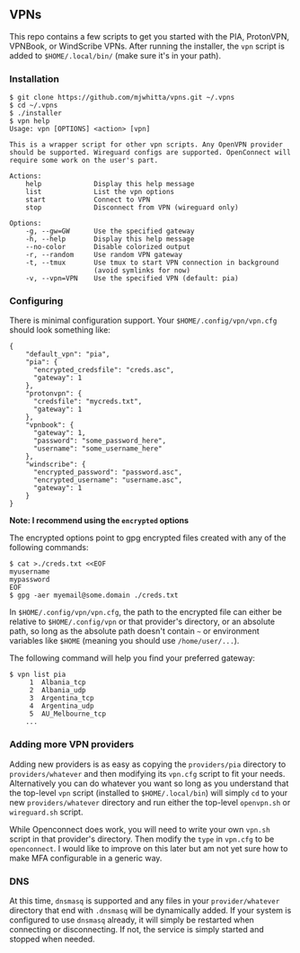 ## VPNs

This repo contains a few scripts to get you started with the PIA,
ProtonVPN, VPNBook, or WindScribe VPNs. After running the installer,
the `vpn` script is added to `$HOME/.local/bin/` (make sure it's in
your path).

### Installation

```
$ git clone https://github.com/mjwhitta/vpns.git ~/.vpns
$ cd ~/.vpns
$ ./installer
$ vpn help
Usage: vpn [OPTIONS] <action> [vpn]

This is a wrapper script for other vpn scripts. Any OpenVPN provider
should be supported. Wireguard configs are supported. OpenConnect will
require some work on the user's part.

Actions:
    help             Display this help message
    list             List the vpn options
    start            Connect to VPN
    stop             Disconnect from VPN (wireguard only)

Options:
    -g, --gw=GW      Use the specified gateway
    -h, --help       Display this help message
    --no-color       Disable colorized output
    -r, --random     Use random VPN gateway
    -t, --tmux       Use tmux to start VPN connection in background
                     (avoid symlinks for now)
    -v, --vpn=VPN    Use the specified VPN (default: pia)
```

### Configuring

There is minimal configuration support. Your
`$HOME/.config/vpn/vpn.cfg` should look something like:

```
{
    "default_vpn": "pia",
    "pia": {
      "encrypted_credsfile": "creds.asc",
      "gateway": 1
    },
    "protonvpn": {
      "credsfile": "mycreds.txt",
      "gateway": 1
    },
    "vpnbook": {
      "gateway": 1,
      "password": "some_password_here",
      "username": "some_username_here"
    },
    "windscribe": {
      "encrypted_password": "password.asc",
      "encrypted_username": "username.asc",
      "gateway": 1
    }
}
```

**Note: I recommend using the `encrypted` options**

The encrypted options point to gpg encrypted files created with any of
the following commands:

```
$ cat >./creds.txt <<EOF
myusername
mypassword
EOF
$ gpg -aer myemail@some.domain ./creds.txt
```

In `$HOME/.config/vpn/vpn.cfg`, the path to the encrypted file can
either be relative to `$HOME/.config/vpn` or that provider's
directory, or an absolute path, so long as the absolute path doesn't
contain `~` or environment variables like `$HOME` (meaning you should
use `/home/user/...`).

The following command will help you find your preferred gateway:

```
$ vpn list pia
     1	Albania_tcp
     2	Albania_udp
     3	Argentina_tcp
     4	Argentina_udp
     5	AU_Melbourne_tcp
    ...
```

### Adding more VPN providers

Adding new providers is as easy as copying the `providers/pia`
directory to `providers/whatever` and then modifying its `vpn.cfg`
script to fit your needs. Alternatively you can do whatever you want
so long as you understand that the top-level `vpn` script (installed
to `$HOME/.local/bin`) will simply `cd` to your new
`providers/whatever` directory and run either the top-level
`openvpn.sh` or `wireguard.sh` script.

While Openconnect does work, you will need to write your own `vpn.sh`
script in that provider's directory. Then modify the `type` in
`vpn.cfg` to be `openconnect`. I would like to improve on this later
but am not yet sure how to make MFA configurable in a generic way.

### DNS

At this time, `dnsmasq` is supported and any files in your
`provider/whatever` directory that end with `.dnsmasq` will be
dynamically added. If your system is configured to use `dnsmasq`
already, it will simply be restarted when connecting or disconnecting.
If not, the service is simply started and stopped when needed.
